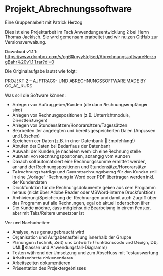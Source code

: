 # Projekt_Abrechnungssoftware

Eine Gruppenarbeit mit Patrick Herzog

Dies ist eine Projektarbeit im Fach Anwendungsentwicklung 2 bei Herrn Thomas Jackisch.
Sie wird gemeinsam erarbeitet und wir nutzen GitHub zur Versionsverwaltung.

Download
v1.1.1: https://www.dropbox.com/s/og68kpyy5tdj5ed/AbrechnungssoftwareHerzogBahr%20v1.1.1.rar?dl=0

Die Originalaufgabe lautet wie folgt:

PROJEKT 2 – AUFTRAGS- UND ABRECHNUNGSSOFTWARE MADE BY CC_AE_KURS

Was soll die Software können:
- Anlegen von Auftraggeber/Kunden (die dann Rechnungsempfänger sind)
- Anlegen von Rechnungspositionen (z.B. Unterrichtmodule, Dienstleistungen)
- Anlegen von Stundensätzen/Honorarsätzen/Tagessätzen
- Bearbeiten der angelegten und bereits gespeicherten Daten (Anpassen und Löschen)
- Speichern der Daten (z.B. in einer Datenbank  Empfehlung!)
- Abrufen der Daten bei Bedarf aus der Datenbank
- Auswahl der Kunden, je nachdem wem ich eine Rechnung stelle
- Auswahl von Rechnungspositionen, abhängig vom Kunden
- Danach soll automatisiert eine Rechnungssumme ermittelt werden, anhand der Rechnungspositionen und Stundensätze/Honorarsätze 
- Teilrechnungsbeträge und Gesamtrechnungsbetrag für den Kunden soll in eine „Vorlage“ -Rechnung in Word oder PDF übertragen werden inkl. der Kundendaten
- Druckfunktion für die Rechnungsdokumente geben aus dem Programm heraus (nicht über Adobe Reader oder MSWord-interne Druckfunktion)
- Archivierung/Speicherung der Rechnungen und damit auch Zugriff über das Programm auf alle Rechnungen, egal ob aktuell oder schon älter
- Der Kunde möchte, dass möglichst die Bearbeitung in einem Fenster, aber mit Tabs/Reitern umsetzbar ist 


Vor und Nacharbeiten: 

- Analyse, was genau gebraucht wird
- Organisation und Aufgabenaufteilung innerhalb der Gruppe 
- Planungen /Technik, Zeit) und Entwürfe (Funktionscode und Design, DB, UMLKlassen und           Anwendungsfall-Diagramm)
- Testen während der Umsetzung und zum Abschluss mit Testauswertung
- Arbeitsschritte dokumentieren 
- Arbeitszeiten dokumentieren
- Präsentation des Projektergebnisses
